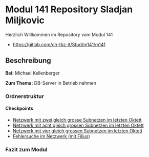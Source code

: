 # Modul 141 Repository Sladjan Miljkovic

Herzlich Willkommen im Repository vom Modul 141
- https://gitlab.com/ch-tbz-it/Stud/m141/m141

## Beschreibung
**Bei:** Michael Kellenberger

**Zum Thema:** 
DB-Server in Betrieb nehmen

### Ordnerstruktur

#### Checkpoints
  - [Netzwerk mit zwei gleich grosse Subnetzen im letzten Oktett](N1/Netzwerk_mit_zwei_gleich_grosse_Subnetzen_im_letzten_Oktett.md)
  - [Netzwerk mit acht gleich grossen Subnetzen im letzten Oktett](N1/Netzwerk_mit_acht_gleich_grossen_Subnetzen_im_letzten_Oktett.md)
  - [Netzwerk mit vier gleich grossen Subnetzen im letzten Oktett](N1/Netzwerk_mit_vier_gleich_grossen_Subnetzen_im_letzten_Oktett.md)
  - [Fehlersuche im Netzwerk (mit Filius)](N1/Fehlersuche_im_Netzwerk.md)

### Fazit zum Modul
